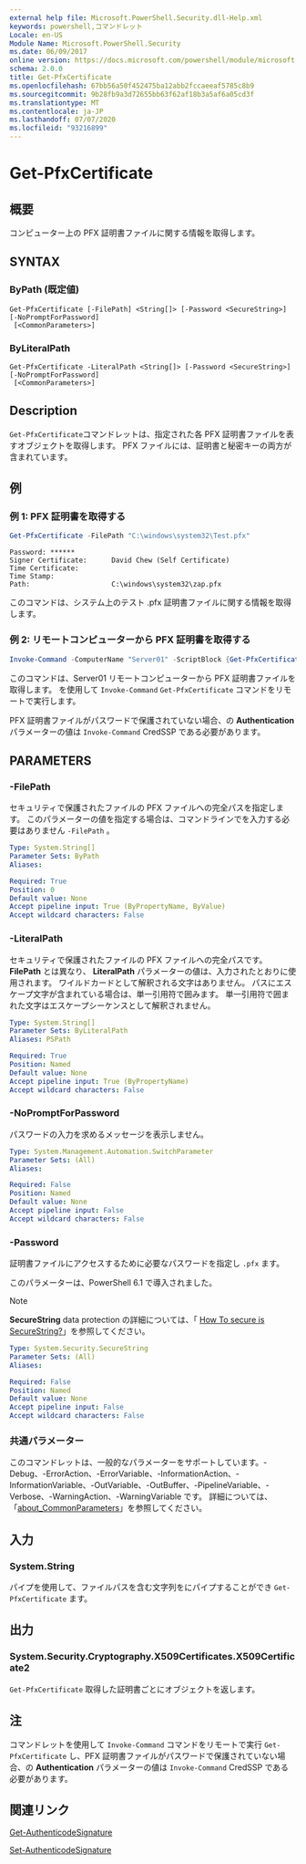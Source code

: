 ```yaml
---
external help file: Microsoft.PowerShell.Security.dll-Help.xml
keywords: powershell,コマンドレット
Locale: en-US
Module Name: Microsoft.PowerShell.Security
ms.date: 06/09/2017
online version: https://docs.microsoft.com/powershell/module/microsoft.powershell.security/get-pfxcertificate?view=powershell-6&WT.mc_id=ps-gethelp
schema: 2.0.0
title: Get-PfxCertificate
ms.openlocfilehash: 67bb56a50f452475ba12abb2fccaeeaf5785c8b9
ms.sourcegitcommit: 9b28fb9a3d72655bb63f62af18b3a5af6a05cd3f
ms.translationtype: MT
ms.contentlocale: ja-JP
ms.lasthandoff: 07/07/2020
ms.locfileid: "93216899"
---
```

# Get-PfxCertificate

## 概要
コンピューター上の PFX 証明書ファイルに関する情報を取得します。

## SYNTAX

### ByPath (既定値)

```
Get-PfxCertificate [-FilePath] <String[]> [-Password <SecureString>] [-NoPromptForPassword]
 [<CommonParameters>]
```

### ByLiteralPath

```
Get-PfxCertificate -LiteralPath <String[]> [-Password <SecureString>] [-NoPromptForPassword]
 [<CommonParameters>]
```

## Description

`Get-PfxCertificate`コマンドレットは、指定された各 PFX 証明書ファイルを表すオブジェクトを取得します。
PFX ファイルには、証明書と秘密キーの両方が含まれています。

## 例

### 例 1: PFX 証明書を取得する

```powershell
Get-PfxCertificate -FilePath "C:\windows\system32\Test.pfx"
```

```output
Password: ******
Signer Certificate:      David Chew (Self Certificate)
Time Certificate:
Time Stamp:
Path:                    C:\windows\system32\zap.pfx
```

このコマンドは、システム上のテスト .pfx 証明書ファイルに関する情報を取得します。

### 例 2: リモートコンピューターから PFX 証明書を取得する

```powershell
Invoke-Command -ComputerName "Server01" -ScriptBlock {Get-PfxCertificate -FilePath "C:\Text\TestNoPassword.pfx"} -Authentication CredSSP
```

このコマンドは、Server01 リモートコンピューターから PFX 証明書ファイルを取得します。 を使用して `Invoke-Command` `Get-PfxCertificate` コマンドをリモートで実行します。

PFX 証明書ファイルがパスワードで保護されていない場合、の **Authentication** パラメーターの値は `Invoke-Command` CredSSP である必要があります。

## PARAMETERS

### -FilePath

セキュリティで保護されたファイルの PFX ファイルへの完全パスを指定します。 このパラメーターの値を指定する場合は、コマンドラインでを入力する必要はありません `-FilePath` 。

```yaml
Type: System.String[]
Parameter Sets: ByPath
Aliases:

Required: True
Position: 0
Default value: None
Accept pipeline input: True (ByPropertyName, ByValue)
Accept wildcard characters: False
```

### -LiteralPath

セキュリティで保護されたファイルの PFX ファイルへの完全パスです。 **FilePath** とは異なり、 **LiteralPath** パラメーターの値は、入力されたとおりに使用されます。 ワイルドカードとして解釈される文字はありません。 パスにエスケープ文字が含まれている場合は、単一引用符で囲みます。 単一引用符で囲まれた文字はエスケープシーケンスとして解釈されません。

```yaml
Type: System.String[]
Parameter Sets: ByLiteralPath
Aliases: PSPath

Required: True
Position: Named
Default value: None
Accept pipeline input: True (ByPropertyName)
Accept wildcard characters: False
```

### -NoPromptForPassword

パスワードの入力を求めるメッセージを表示しません。

```yaml
Type: System.Management.Automation.SwitchParameter
Parameter Sets: (All)
Aliases:

Required: False
Position: Named
Default value: None
Accept pipeline input: False
Accept wildcard characters: False
```

### -Password

証明書ファイルにアクセスするために必要なパスワードを指定し `.pfx` ます。

このパラメーターは、PowerShell 6.1 で導入されました。

> [!NOTE]
> **SecureString** data protection の詳細については、「 [How To secure is SecureString?](/dotnet/api/system.security.securestring#how-secure-is-securestring)」を参照してください。

```yaml
Type: System.Security.SecureString
Parameter Sets: (All)
Aliases:

Required: False
Position: Named
Default value: None
Accept pipeline input: False
Accept wildcard characters: False
```

### 共通パラメーター

このコマンドレットは、一般的なパラメーターをサポートしています。-Debug、-ErrorAction、-ErrorVariable、-InformationAction、-InformationVariable、-OutVariable、-OutBuffer、-PipelineVariable、-Verbose、-WarningAction、-WarningVariable です。 詳細については、「[about_CommonParameters](https://go.microsoft.com/fwlink/?LinkID=113216)」を参照してください。

## 入力

### System.String

パイプを使用して、ファイルパスを含む文字列をにパイプすることができ `Get-PfxCertificate` ます。

## 出力

### System.Security.Cryptography.X509Certificates.X509Certificate2

`Get-PfxCertificate` 取得した証明書ごとにオブジェクトを返します。

## 注

コマンドレットを使用して `Invoke-Command` コマンドをリモートで実行 `Get-PfxCertificate` し、PFX 証明書ファイルがパスワードで保護されていない場合、の **Authentication** パラメーターの値は `Invoke-Command` CredSSP である必要があります。

## 関連リンク

[Get-AuthenticodeSignature](Get-AuthenticodeSignature.md)

[Set-AuthenticodeSignature](Set-AuthenticodeSignature.md)
